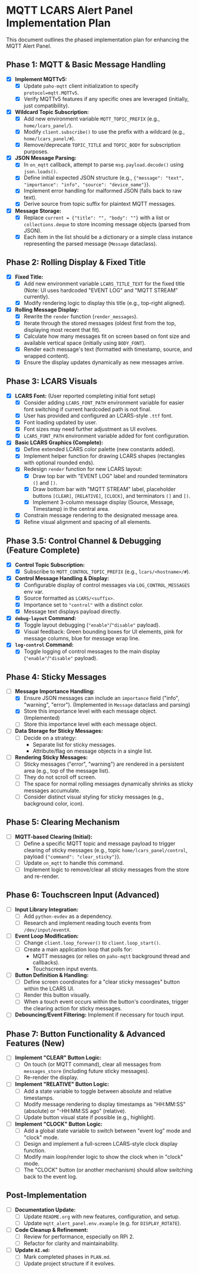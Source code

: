 # MQTT LCARS Alert Panel Implementation Plan

This document outlines the phased implementation plan for enhancing the MQTT Alert Panel.

## Phase 1: MQTT & Basic Message Handling
*   [x] **Implement MQTTv5:**
    *   [x] Update `paho-mqtt` client initialization to specify `protocol=mqtt.MQTTv5`.
    *   [x] Verify MQTTv5 features if any specific ones are leveraged (initially, just compatibility).
*   [x] **Wildcard Topic Subscription:**
    *   [x] Add new environment variable `MQTT_TOPIC_PREFIX` (e.g., `home/lcars_panel/`).
    *   [x] Modify `client.subscribe()` to use the prefix with a wildcard (e.g., `home/lcars_panel/#`).
    *   [x] Remove/deprecate `TOPIC_TITLE` and `TOPIC_BODY` for subscription purposes.
*   [x] **JSON Message Parsing:**
    *   [x] In `on_mqtt` callback, attempt to parse `msg.payload.decode()` using `json.loads()`.
    *   [x] Define initial expected JSON structure (e.g., `{"message": "text", "importance": "info", "source": "device_name"}`).
    *   [x] Implement error handling for malformed JSON (falls back to raw text).
    *   [x] Derive source from topic suffix for plaintext MQTT messages.
*   [x] **Message Storage:**
    *   [x] Replace `current = {"title": "", "body": ""}` with a list or `collections.deque` to store incoming message objects (parsed from JSON).
    *   [x] Each item in the list should be a dictionary or a simple class instance representing the parsed message (`Message` dataclass).

## Phase 2: Rolling Display & Fixed Title
*   [x] **Fixed Title:**
    *   [x] Add new environment variable `LCARS_TITLE_TEXT` for the fixed title (Note: UI uses hardcoded "EVENT LOG" and "MQTT STREAM" currently).
    *   [x] Modify rendering logic to display this title (e.g., top-right aligned).
*   [x] **Rolling Message Display:**
    *   [x] Rewrite the `render` function (`render_messages`).
    *   [x] Iterate through the stored messages (oldest first from the top, displaying most recent that fit).
    *   [x] Calculate how many messages fit on screen based on font size and available vertical space (initially using `BODY_FONT`).
    *   [x] Render each message's text (formatted with timestamp, source, and wrapped content).
    *   [x] Ensure the display updates dynamically as new messages arrive.

## Phase 3: LCARS Visuals
*   [x] **LCARS Font:** (User reported completing initial font setup)
    *   [x] Consider adding `LCARS_FONT_PATH` environment variable for easier font switching if current hardcoded path is not final.
    *   [x] User has provided and configured an LCARS-style `.ttf` font.
    *   [x] Font loading updated by user.
    *   [x] Font sizes may need further adjustment as UI evolves.
    *   [x] `LCARS_FONT_PATH` environment variable added for font configuration.
*   [x] **Basic LCARS Graphics (Complete):**
    *   [x] Define extended LCARS color palette (new constants added).
    *   [x] Implement helper function for drawing LCARS shapes (rectangles with optional rounded ends).
    *   [x] Redesign `render` function for new LCARS layout:
        *   [x] Draw top bar with "EVENT LOG" label and rounded terminators `(]` and `[)`.
        *   [x] Draw bottom bar with "MQTT STREAM" label, placeholder buttons `[CLEAR]`, `[RELATIVE]`, `[CLOCK]`, and terminators `(]` and `[)`.
        *   [x] Implement 3-column message display (Source, Message, Timestamp) in the central area.
    *   [x] Constrain message rendering to the designated message area.
    *   [x] Refine visual alignment and spacing of all elements.

## Phase 3.5: Control Channel & Debugging (Feature Complete)
*   [x] **Control Topic Subscription:**
    *   [x] Subscribe to `MQTT_CONTROL_TOPIC_PREFIX` (e.g., `lcars/<hostname>/#`).
*   [x] **Control Message Handling & Display:**
    *   [x] Configurable display of control messages via `LOG_CONTROL_MESSAGES` env var.
    *   [x] Source formatted as `LCARS/<suffix>`.
    *   [x] Importance set to `"control"` with a distinct color.
    *   [x] Message text displays payload directly.
*   [x] **`debug-layout` Command:**
    *   [x] Toggle layout debugging (`"enable"`/`"disable"` payload).
    *   [x] Visual feedback: Green bounding boxes for UI elements, pink for message columns, blue for message wrap line.
*   [x] **`log-control` Command:**
    *   [x] Toggle logging of control messages to the main display (`"enable"`/`"disable"` payload).

## Phase 4: Sticky Messages
*   [ ] **Message Importance Handling:**
    *   [x] Ensure JSON messages can include an `importance` field ("info", "warning", "error"). (Implemented in `Message` dataclass and parsing)
    *   [x] Store this importance level with each message object. (Implemented)
    *   [ ] Store this importance level with each message object.
*   [ ] **Data Storage for Sticky Messages:**
    *   [ ] Decide on a strategy:
        *   Separate list for sticky messages.
        *   Attribute/flag on message objects in a single list.
*   [ ] **Rendering Sticky Messages:**
    *   [ ] Sticky messages ("error", "warning") are rendered in a persistent area (e.g., top of the message list).
    *   [ ] They do not scroll off screen.
    *   [ ] The space for normal rolling messages dynamically shrinks as sticky messages accumulate.
    *   [ ] Consider distinct visual styling for sticky messages (e.g., background color, icon).

## Phase 5: Clearing Mechanism
*   [ ] **MQTT-based Clearing (Initial):**
    *   [ ] Define a specific MQTT topic and message payload to trigger clearing of sticky messages (e.g., topic `home/lcars_panel/control`, payload `{"command": "clear_sticky"}`).
    *   [ ] Update `on_mqtt` to handle this command.
    *   [ ] Implement logic to remove/clear all sticky messages from the store and re-render.

## Phase 6: Touchscreen Input (Advanced)
*   [ ] **Input Library Integration:**
    *   [ ] Add `python-evdev` as a dependency.
    *   [ ] Research and implement reading touch events from `/dev/input/eventX`.
*   [ ] **Event Loop Modification:**
    *   [ ] Change `client.loop_forever()` to `client.loop_start()`.
    *   [ ] Create a main application loop that polls for:
        *   MQTT messages (or relies on `paho-mqtt` background thread and callbacks).
        *   Touchscreen input events.
*   [ ] **Button Definition & Handling:**
    *   [ ] Define screen coordinates for a "clear sticky messages" button within the LCARS UI.
    *   [ ] Render this button visually.
    *   [ ] When a touch event occurs within the button's coordinates, trigger the clearing action for sticky messages.
*   [ ] **Debouncing/Event Filtering:** Implement if necessary for touch input.

## Phase 7: Button Functionality & Advanced Features (New)
*   [ ] **Implement "CLEAR" Button Logic:**
    *   [ ] On touch (or MQTT command), clear all messages from `messages_store` (including future sticky messages).
    *   [ ] Re-render the display.
*   [ ] **Implement "RELATIVE" Button Logic:**
    *   [ ] Add a state variable to toggle between absolute and relative timestamps.
    *   [ ] Modify message rendering to display timestamps as "HH:MM:SS" (absolute) or "-HH:MM:SS ago" (relative).
    *   [ ] Update button visual state if possible (e.g., highlight).
*   [ ] **Implement "CLOCK" Button Logic:**
    *   [ ] Add a global state variable to switch between "event log" mode and "clock" mode.
    *   [ ] Design and implement a full-screen LCARS-style clock display function.
    *   [ ] Modify main loop/render logic to show the clock when in "clock" mode.
    *   [ ] The "CLOCK" button (or another mechanism) should allow switching back to the event log.

## Post-Implementation
*   [ ] **Documentation Update:**
    *   [ ] Update `README.org` with new features, configuration, and setup.
    *   [ ] Update `mqtt_alert_panel.env.example` (e.g. for `DISPLAY_ROTATE`).
*   [ ] **Code Cleanup & Refinement:**
    *   [ ] Review for performance, especially on RPi 2.
    *   [ ] Refactor for clarity and maintainability.
*   [ ] **Update `AI.md`:**
    *   [ ] Mark completed phases in `PLAN.md`.
    *   [ ] Update project structure if it evolves.
